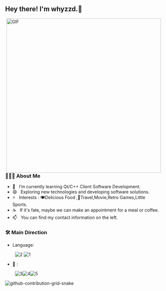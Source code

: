 <h2> Hey there! I'm whyzzd.👋 </h2>

<img align="right" alt="GIF" src="https://cdn.jsdelivr.net/gh/whyzzd/pic-Bed/images/2023/20230318172255.gif" width="500"/>

<h3> 👨🏻‍💻 About Me </h3>

- 🔭 &nbsp; I’m currently learning Qt/C++ Client Software Development.
- 😄 &nbsp; Exploring new technologies and developing software solutions.
- ⚡ &nbsp; Interests : 🍽Delicious Food ,🌱Travel,Movie,Retro Games,Little Sports.
- ☕ &nbsp; If it's fate, maybe we can make an appointment for a meal or coffee.
- 📫 &nbsp; You can find my contact information on the left.

<h3>🛠 Main Direction</h3>

- Language: 

  &nbsp; ![2](https://cdn.jsdelivr.net/gh/whyzzd/pic-Bed/images/2023/20230318184105.svg) ![1](https://cdn.jsdelivr.net/gh/whyzzd/pic-Bed/images/2023/20230318184111.svg)

- 🔧 :

  &nbsp; ![3](https://cdn.jsdelivr.net/gh/whyzzd/pic-Bed/images/2023/20230318184340.svg)![4](https://cdn.jsdelivr.net/gh/whyzzd/pic-Bed/images/2023/20230318184343.svg)![5](https://cdn.jsdelivr.net/gh/whyzzd/pic-Bed/images/2023/20230318184352.svg)

![github-contribution-grid-snake](https://cdn.jsdelivr.net/gh/whyzzd/pic-Bed/images/2023/20230318184925.svg)

<!-- img align="center" src="https://github-readme-stats.vercel.app/api?username=whyzzd&include_2023_commits=true&count_private=true&show_icons=true&line_height=20&title_color=147a6d&icon_color=13726a&text_color=0&bg_color=0,0,0" alt="whyzzd's Github Stats"-->

